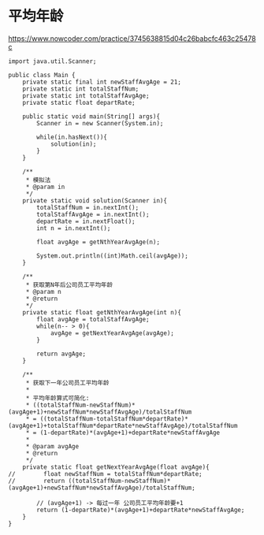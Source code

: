 # 平均年龄
https://www.nowcoder.com/practice/3745638815d04c26babcfc463c25478c

    import java.util.Scanner;
    
    public class Main {
        private static final int newStaffAvgAge = 21;
        private static int totalStaffNum;
        private static int totalStaffAvgAge;
        private static float departRate;
    
        public static void main(String[] args){
            Scanner in = new Scanner(System.in);
    
            while(in.hasNext()){
                solution(in);
            }
        }
    
        /**
         * 模拟法
         * @param in
         */
        private static void solution(Scanner in){
            totalStaffNum = in.nextInt();
            totalStaffAvgAge = in.nextInt();
            departRate = in.nextFloat();
            int n = in.nextInt();
    
            float avgAge = getNthYearAvgAge(n);
    
            System.out.println((int)Math.ceil(avgAge));
        }
    
        /**
         * 获取第N年后公司员工平均年龄
         * @param n
         * @return
         */
        private static float getNthYearAvgAge(int n){
            float avgAge = totalStaffAvgAge;
            while(n-- > 0){
                avgAge = getNextYearAvgAge(avgAge);
            }
    
            return avgAge;
        }
    
        /**
         * 获取下一年公司员工平均年龄
         *
         * 平均年龄算式可简化:
         * ((totalStaffNum-newStaffNum)*(avgAge+1)+newStaffNum*newStaffAvgAge)/totalStaffNum
         * = ((totalStaffNum-totalStaffNum*departRate)*(avgAge+1)+totalStaffNum*departRate*newStaffAvgAge)/totalStaffNum
         * = (1-departRate)*(avgAge+1)+departRate*newStaffAvgAge
         *
         * @param avgAge
         * @return
         */
        private static float getNextYearAvgAge(float avgAge){
    //        float newStaffNum = totalStaffNum*departRate;
    //        return ((totalStaffNum-newStaffNum)*(avgAge+1)+newStaffNum*newStaffAvgAge)/totalStaffNum;
    
            // (avgAge+1) -> 每过一年 公司员工平均年龄要+1
            return (1-departRate)*(avgAge+1)+departRate*newStaffAvgAge;
        }
    }
    


